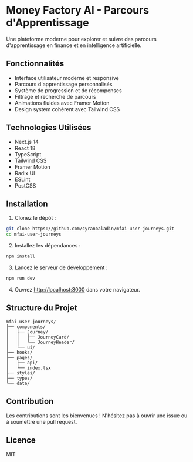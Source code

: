 # Money Factory AI - Parcours d'Apprentissage

Une plateforme moderne pour explorer et suivre des parcours d'apprentissage en finance et en intelligence artificielle.

## Fonctionnalités

- Interface utilisateur moderne et responsive
- Parcours d'apprentissage personnalisés
- Système de progression et de récompenses
- Filtrage et recherche de parcours
- Animations fluides avec Framer Motion
- Design system cohérent avec Tailwind CSS

## Technologies Utilisées

- Next.js 14
- React 18
- TypeScript
- Tailwind CSS
- Framer Motion
- Radix UI
- ESLint
- PostCSS

## Installation

1. Clonez le dépôt :

```bash
git clone https://github.com/cyranoaladin/mfai-user-journeys.git
cd mfai-user-journeys
```

2. Installez les dépendances :

```bash
npm install
```

3. Lancez le serveur de développement :

```bash
npm run dev
```

4. Ouvrez [http://localhost:3000](http://localhost:3000) dans votre navigateur.

## Structure du Projet

```
mfai-user-journeys/
├── components/
│   ├── Journey/
│   │   ├── JourneyCard/
│   │   └── JourneyHeader/
│   └── ui/
├── hooks/
├── pages/
│   ├── api/
│   └── index.tsx
├── styles/
├── types/
└── data/
```

## Contribution

Les contributions sont les bienvenues ! N'hésitez pas à ouvrir une issue ou à soumettre une pull request.

## Licence

MIT
